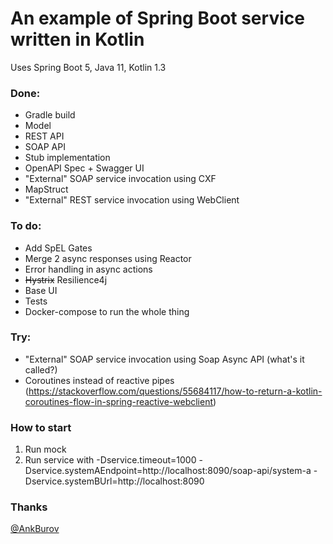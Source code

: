 # An example of Spring Boot service written in Kotlin
Uses Spring Boot 5, Java 11, Kotlin 1.3

### Done:
* Gradle build
* Model
* REST API
* SOAP API
* Stub implementation
* OpenAPI Spec + Swagger UI
* "External" SOAP service invocation using CXF
* MapStruct
* "External" REST service invocation using WebClient

### To do:
* Add SpEL Gates
* Merge 2 async responses using Reactor
* Error handling in async actions
* ~~Hystrix~~ Resilience4j
* Base UI 
* Tests
* Docker-compose to run the whole thing

### Try:
* "External" SOAP service invocation using Soap Async API (what's it called?)
* Coroutines instead of reactive pipes (https://stackoverflow.com/questions/55684117/how-to-return-a-kotlin-coroutines-flow-in-spring-reactive-webclient)

### How to start
1. Run mock
2. Run service with -Dservice.timeout=1000 -Dservice.systemAEndpoint=http://localhost:8090/soap-api/system-a -Dservice.systemBUrl=http://localhost:8090

### Thanks
[@AnkBurov]( https://github.com/AnkBurov )